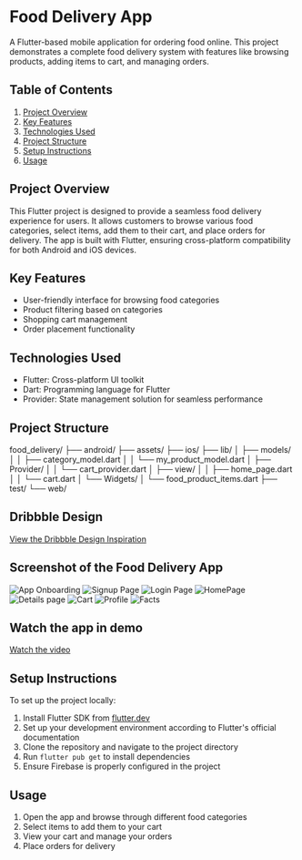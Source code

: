 # Food Delivery App

A Flutter-based mobile application for ordering food online. This project demonstrates a complete food delivery system with features like browsing products, adding items to cart, and managing orders.

## Table of Contents
1. [Project Overview](#project-overview)
2. [Key Features](#key-features)
3. [Technologies Used](#technologies-used)
4. [Project Structure](#project-structure)
5. [Setup Instructions](#setup-instructions)
6. [Usage](#usage)
<!-- 7. [Contributing](#contributing) -->

## Project Overview

This Flutter project is designed to provide a seamless food delivery experience for users. It allows customers to browse various food categories, select items, add them to their cart, and place orders for delivery. The app is built with Flutter, ensuring cross-platform compatibility for both Android and iOS devices.

## Key Features

- User-friendly interface for browsing food categories
- Product filtering based on categories
- Shopping cart management
- Order placement functionality


## Technologies Used

- Flutter: Cross-platform UI toolkit
- Dart: Programming language for Flutter
- Provider: State management solution for seamless performance

## Project Structure

food_delivery/ ├── android/ ├── assets/ ├── ios/ ├── lib/ │ ├── models/ │ │ ├── category_model.dart │ │ └── my_product_model.dart │ ├── Provider/ │ │ └── cart_provider.dart │ ├── view/ │ │ ├── home_page.dart │ │ └── cart.dart │ └── Widgets/ │ └── food_product_items.dart ├── test/ └── web/

## Dribbble Design
[View the Dribbble Design Inspiration](https://dribbble.com/shots/18302635-Food-Delivery-App-Foodel)


## Screenshot of the Food Delivery App

![App Onboarding](assets/screenshots/1.png)
![Signup Page](assets/screenshots/2.png)
![Login Page](assets/screenshots/3.png)
![HomePage](assets/screenshots/4.png)
![Details page](assets/screenshots/5.png)
![Cart](assets/screenshots/6.png)
![Profile](assets/screenshots/7.png)
![Facts](assets/screenshots/8.png)

## Watch the app in demo
[Watch the video](assets/screenshots/feast_fetch.mkv)


## Setup Instructions

To set up the project locally:

1. Install Flutter SDK from [flutter.dev](https://flutter.dev/docs/get-started/install)
2. Set up your development environment according to Flutter's official documentation
3. Clone the repository and navigate to the project directory
4. Run `flutter pub get` to install dependencies
5. Ensure Firebase is properly configured in the project

## Usage

1. Open the app and browse through different food categories
2. Select items to add them to your cart
3. View your cart and manage your orders
4. Place orders for delivery